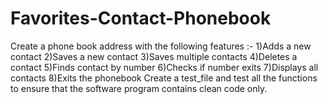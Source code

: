 # Favorites-Contact-Phonebook
Create a phone book address with the following features :-
  1)Adds a new contact 
  2)Saves a new contact 
  3)Saves multiple contacts 
  4)Deletes a contact 
  5)Finds contact by number 
  6)Checks if number exits 
  7)Displays all contacts 
  8)Exits the phonebook
Create a test_file and test all the functions to ensure that the software program contains clean code only.
